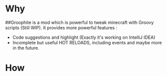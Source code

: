 # Why 
##Groophite is a mod which is powerful to tweak minecraft with Groovy scripts (Still WIP). It provides more powerful features :
 - Code suggestions and highlight (Exactly it's working on IntelliJ IDEA)
 - Incomplete but useful HOT RELOADS, including events and maybe more in the future.

# How
